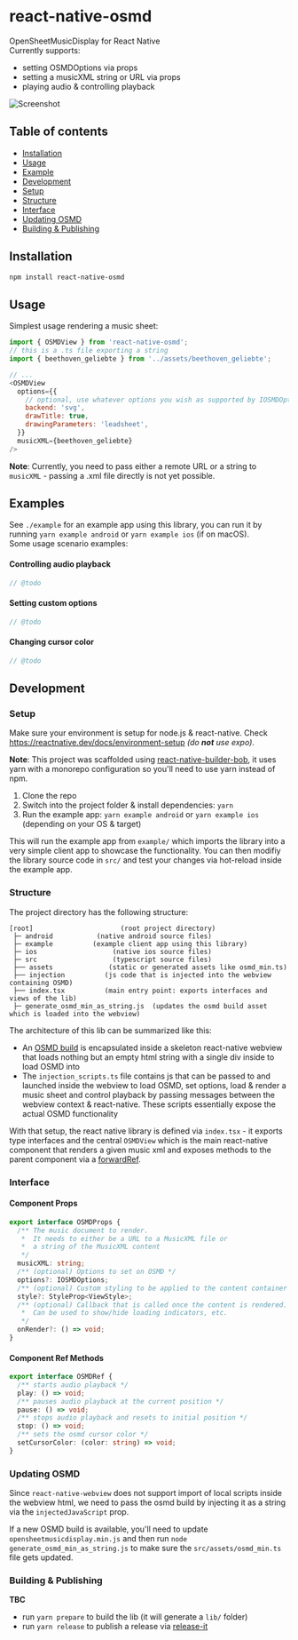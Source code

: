 # react-native-osmd

OpenSheetMusicDisplay for React Native  
Currently supports:
- setting OSMDOptions via props
- setting a musicXML string or URL via props
- playing audio & controlling playback

![Screenshot](screenshot.jpg)

## Table of contents
* [Installation](#installation)
* [Usage](#usage)
* [Example](#example)
* [Development](#development)
* [Setup](#setup)
* [Structure](#structure)
* [Interface](#interface)
* [Updating OSMD](#updating-osmd)
* [Building & Publishing](#building--publishing)

## Installation

```sh
npm install react-native-osmd
```

## Usage

Simplest usage rendering a music sheet:
```js
import { OSMDView } from 'react-native-osmd';
// this is a .ts file exporting a string
import { beethoven_geliebte } from '../assets/beethoven_geliebte';

// ...
<OSMDView
  options={{
    // optional, use whatever options you wish as supported by IOSMDOptions
    backend: 'svg',
    drawTitle: true,
    drawingParameters: 'leadsheet',
  }}
  musicXML={beethoven_geliebte}
/>
```

**Note**: Currently, you need to pass either a remote URL or a string to `musicXML` - passing a .xml file directly is not yet possible.

## Examples
See `./example` for an example app using this library, you can run it by running `yarn example android` or `yarn example ios` (if on macOS).  
Some usage scenario examples:

#### Controlling audio playback
```js
// @todo
```
#### Setting custom options
```js
// @todo
```
#### Changing cursor color
```js
// @todo
```
## Development

### Setup
Make sure your environment is setup for node.js & react-native.
Check https://reactnative.dev/docs/environment-setup  _(do **not** use expo)_.

**Note**: This project was scaffolded using [react-native-builder-bob](https://github.com/callstack/react-native-builder-bob), it uses yarn with a monorepo configuration so you'll need to use yarn instead of npm. 

1. Clone the repo
2. Switch into the project folder & install dependencies: `yarn`
3. Run the example app: `yarn example android` or `yarn example ios` (depending on your OS & target)

This will run the example app from `example/` which imports the library into a very simple client app to showcase the functionality. You can then modifiy the library source code in `src/` and test your changes via hot-reload inside the example app.


### Structure
The project directory has the following structure:
```
[root]                      (root project directory)
 ├─ android           (native android source files) 
 ├─ example          (example client app using this library)
 ├─ ios                   (native ios source files)
 ├─ src                   (typescript source files) 
 ├── assets              (static or generated assets like osmd_min.ts) 
 ├── injection          (js code that is injected into the webview containing OSMD) 
 ├── index.tsx          (main entry point: exports interfaces and views of the lib) 
 ├─ generate_osmd_min_as_string.js  (updates the osmd build asset which is loaded into the webview) 
```
The architecture of this lib can be summarized like this:
- An [OSMD build](https://github.com/opensheetmusicdisplay/opensheetmusicdisplay) is encapsulated inside a skeleton react-native webview that loads nothing but an empty html string with a single div inside to load OSMD into
- The `injection_scripts.ts` file contains js that can be passed to and launched inside the webview to load OSMD, set options, load & render a music sheet and control playback by passing messages between the webview context & react-native. These scripts essentially expose the actual OSMD functionality

With that setup, the react native library is defined via `index.tsx` -  it exports type interfaces and the central `OSMDView` which is the main react-native component that renders a given music xml and exposes methods to the parent component via a [forwardRef](https://react.dev/reference/react/forwardRef).

### Interface

#### Component Props
```typescript
export interface OSMDProps {
  /** The music document to render.
   *  It needs to either be a URL to a MusicXML file or
   *  a string of the MusicXML content
   */
  musicXML: string;
  /** (optional) Options to set on OSMD */
  options?: IOSMDOptions;
  /** (optional) Custom styling to be applied to the content container */
  style?: StyleProp<ViewStyle>;
  /** (optional) Callback that is called once the content is rendered.
   *  Can be used to show/hide loading indicators, etc.
   */
  onRender?: () => void;
}
```
#### Component Ref Methods
```typescript
export interface OSMDRef {
  /** starts audio playback */
  play: () => void;
  /** pauses audio playback at the current position */
  pause: () => void;
  /** stops audio playback and resets to initial position */
  stop: () => void;
  /** sets the osmd cursor color */
  setCursorColor: (color: string) => void;
}
```

### Updating OSMD
Since `react-native-webview` does not support import of local scripts inside the webview html, we need to pass the osmd build by injecting it as a string via the `injectedJavaScript` prop.  

If a new OSMD build is available, you'll need to update `opensheetmusicdisplay.min.js` and then run `node generate_osmd_min_as_string.js` to make sure the `src/assets/osmd_min.ts` file gets updated. 

### Building & Publishing

**TBC**
- run `yarn prepare` to build the lib (it will generate a `lib/` folder)
- run `yarn release` to publish a release via [release-it](https://github.com/release-it/release-it)